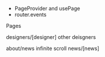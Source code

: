 - PageProvider and usePage
- router.events

Pages

designers/[designer]
other deisgners

about/news
infinite scroll
news/[news]
